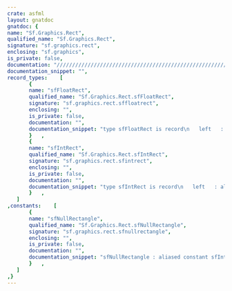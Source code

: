 ```yaml
---
crate: asfml
layout: gnatdoc
gnatdoc: {
name: "Sf.Graphics.Rect",
qualified_name: "Sf.Graphics.Rect",
signature: "sf.graphics.rect",
enclosing: "sf.graphics",
is_private: false,
documentation: "//////////////////////////////////////////////////////////\n/ sfFloatRect and sfIntRect are utility classes for\n/ manipulating rectangles.\n//////////////////////////////////////////////////////////",
documentation_snippet: "",
record_types:    [
       {
       name: "sfFloatRect",
       qualified_name: "Sf.Graphics.Rect.sfFloatRect",
       signature: "sf.graphics.rect.sffloatrect",
       enclosing: "",
       is_private: false,
       documentation: "",
       documentation_snippet: "type sfFloatRect is record\n   left   : aliased Float;\n   top    : aliased Float;\n   width  : aliased Float;\n   height : aliased Float;\nend record;",
       }   ,
       {
       name: "sfIntRect",
       qualified_name: "Sf.Graphics.Rect.sfIntRect",
       signature: "sf.graphics.rect.sfintrect",
       enclosing: "",
       is_private: false,
       documentation: "",
       documentation_snippet: "type sfIntRect is record\n   left   : aliased Integer;\n   top    : aliased Integer;\n   width  : aliased Integer;\n   height : aliased Integer;\nend record;",
       }   ,
   ]
,constants:    [
       {
       name: "sfNullRectangle",
       qualified_name: "Sf.Graphics.Rect.sfNullRectangle",
       signature: "sf.graphics.rect.sfnullrectangle",
       enclosing: "",
       is_private: false,
       documentation: "",
       documentation_snippet: "sfNullRectangle : aliased constant sfIntRect;",
       }   ,
   ]
,}
---
```

